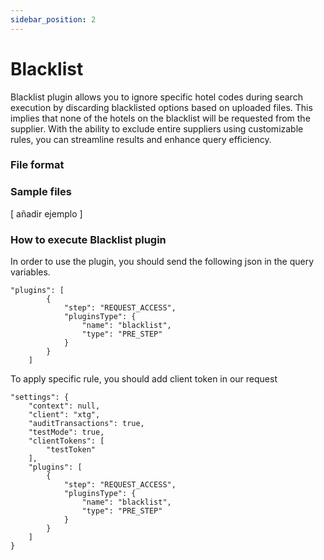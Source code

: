 ```yaml
---
sidebar_position: 2
---
```


# Blacklist

Blacklist plugin allows you to ignore specific hotel codes during search execution by discarding blacklisted options based on uploaded files. This implies that none of the hotels on the blacklist will be requested from the supplier. With the ability to exclude entire suppliers using customizable rules, you can streamline results and enhance query efficiency.

### File format



### Sample files

[ añadir ejemplo ]

### How to execute Blacklist plugin

In order to use the plugin, you should send the following json in the query variables.

	"plugins": [
			{
				"step": "REQUEST_ACCESS",
				"pluginsType": {
					"name": "blacklist",
					"type": "PRE_STEP"
				}
			}
		]

      
To apply specific rule, you should add client token in our request


	"settings": {
		"context": null,
		"client": "xtg",
		"auditTransactions": true,
		"testMode": true,
		"clientTokens": [
			"testToken"
		],
		"plugins": [
            {
				"step": "REQUEST_ACCESS",
				"pluginsType": {
					"name": "blacklist",
					"type": "PRE_STEP"
				}
			}
        ]
	}